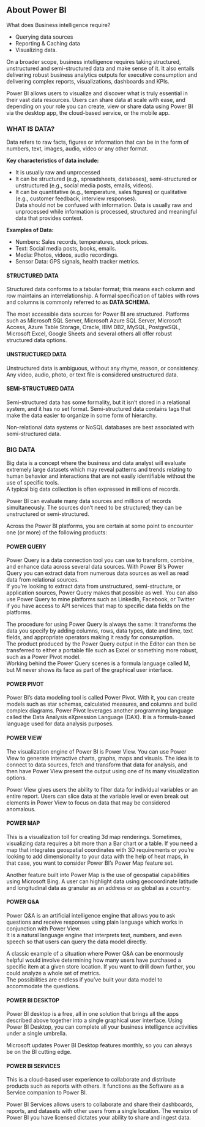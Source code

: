 ## About Power BI
What does Business intelligence require?  
-	Querying data sources
-	Reporting & Caching data
-	Visualizing data.  

On a broader scope, business intelligence requires taking structured, unstructured and semi-structured data and make sense of it. It also entails delivering robust business analytics outputs for executive consumption and delivering complex reports, visualizations, dashboards and KPIs.  

Power BI allows users to visualize and discover what is truly essential in their vast data resources. Users can share data at scale with ease, and depending on your role you can create, view or share data using Power BI via the desktop app, the cloud-based service, or the mobile app.  

### WHAT IS DATA?
Data refers to raw facts, figures or information that can be in the form of numbers, text, images, audio, video or any other format.  

**Key characteristics of data include:**
-	It is usually raw and unprocessed
-	It can be structured (e.g., spreadsheets, databases), semi-structured or unstructured (e.g., social media posts, emails, videos).
-	It can be quantitative (e.g., temperature, sales figures) or qualitative (e.g., customer feedback, interview responses).  
Data should not be confused with information. Data is usually raw and unprocessed while information is processed, structured and meaningful data that provides contest.  

**Examples of Data:**
-	Numbers: Sales records, temperatures, stock prices.
-	Text: Social media posts, books, emails.
-	Media: Photos, videos, audio recordings.
-	Sensor Data: GPS signals, health tracker metrics. 

#### STRUCTURED DATA
Structured data conforms to a tabular format; this means each column and row maintains an interrelationship. A formal specification of tables with rows and columns is commonly referred to as **DATA SCHEMA**.  

The most accessible data sources for Power BI are structured. Platforms such as Microsoft SQL Server, Microsoft Azure SQL Server, Microsoft Access, Azure Table Storage, Oracle, IBM DB2, MySQL, PostgreSQL, Microsoft Excel, Google Sheets and several others all offer robust structured data options.  

#### UNSTRUCTURED DATA
Unstructured data is ambiguous, without any rhyme, reason, or consistency. Any video, audio, photo, or text file is considered unstructured data. 

#### SEMI-STRUCTURED DATA
Semi-structured data has some formality, but it isn’t stored in a relational system, and it has no set format. Semi-structured data contains tags that make the data easier to organize in some form of hierarchy.  

Non-relational data systems or NoSQL databases are best associated with semi-structured data.

### BIG DATA
Big data is a concept where the business and data analyst will evaluate extremely large datasets which may reveal patterns and trends relating to human behavior and interactions that are not easily identifiable without the use of specific tools.  
A typical big data collection is often expressed in millions of records.  

Power BI can evaluate many data sources and millions of records simultaneously. The sources don’t need to be structured; they can be unstructured or semi-structured.   

Across the Power BI platforms, you are certain at some point to encounter one (or more) of the following products:
#### POWER QUERY
Power Query is a data connection tool you can use to transform, combine, and enhance data across several data sources. With Power BI’s Power Query you can extract data from numerous data sources as well as read data from relational sources.   
If you’re looking to extract data from unstructured, semi-structure, or application sources, Power Query makes that possible as well. You can also use Power Query to mine platforms such as LinkedIn, Facebook, or Twitter if you have access to API services that map to specific data fields on the platforms.  

The procedure for using Power Query is always the same: It transforms the data you specify by adding columns, rows, data types, date and time, text fields, and appropriate operators making it ready for consumption.   
The product produced by the Power Query output in the Editor can then be transferred to either a portable file such as Excel or something more robust, such as a Power Pivot model.  
Working behind the Power Query scenes is a formula language called M, but M never shows its face as part of the graphical user interface.

#### POWER PIVOT
Power BI’s data modeling tool is called Power Pivot. With it, you can create models such as star schemas, calculated measures, and columns and build complex diagrams. Power Pivot leverages another programming language called the Data Analysis eXpression Language (DAX). It is a formula-based language used for data analysis purposes.

#### POWER VIEW
The visualization engine of Power BI is Power View. You can use Power View to generate interactive charts, graphs, maps and visuals. The idea is to connect to data sources, fetch and transform that data for analysis, and then have Power View present the output using one of its many visualization options.  

Power View gives users the ability to filter data for individual variables or an entire report. Users can slice data at the variable level or even break out elements in Power View to focus on data that may be considered anomalous.

#### POWER MAP
This is a visualization toll for creating 3d map renderings. Sometimes, visualizing data requires a bit more than a Bar chart or a table. If you need a map that integrates geospatial coordinates with 3D requirements or you’re looking to add dimensionality to your data with the help of heat maps, in that case, you want to consider Power BI’s Power Map feature set.  

Another feature built into Power Map is the use of geospatial capabilities using Microsoft Bing. A user can highlight data using geocoordinate latitude and longitudinal data as granular as an address or as global as a country.

#### POWER Q&A
Power Q&A is an artificial intelligence engine that allows you to ask questions and receive responses using plain language which works in conjunction with Power View.  
It is a natural language engine that interprets text, numbers, and even speech so that users can query the data model directly.  

A classic example of a situation where Power Q&A can be enormously helpful would involve determining how many users have purchased a specific item at a given store location. If you want to drill down further, you could analyze a whole set of metrics.  
The possibilities are endless if you’ve built your data model to accommodate the questions.

#### POWER BI DESKTOP
Power BI desktop is a free, all in one solution that brings all the apps described above together into a single graphical user interface.  Using Power BI Desktop, you can complete all your business intelligence activities under a single umbrella.   

Microsoft updates Power BI Desktop features monthly, so you can always be on the BI cutting edge.

#### POWER BI SERVICES
This is a cloud-based user experience to collaborate and distribute products such as reports with others. It functions as the Software as a Service companion to Power BI.  

Power BI Services allows users to collaborate and share their dashboards, reports, and datasets with other users from a single location. The version of Power BI you have licensed dictates your ability to share and ingest data.
